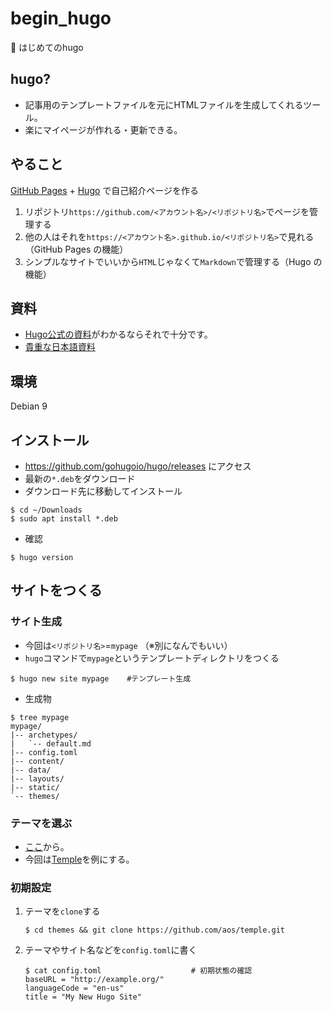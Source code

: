 # begin_hugo
:beginner: はじめてのhugo

## hugo?
* 記事用のテンプレートファイルを元にHTMLファイルを生成してくれるツール。
* 楽にマイページが作れる・更新できる。

## やること
[GitHub Pages](https://pages.github.com/) + [Hugo](https://themes.gohugo.io/) で自己紹介ページを作る
1. リポジトリ`https://github.com/<アカウント名>/<リポジトリ名>`でページを管理する
1. 他の人はそれを`https://<アカウント名>.github.io/<リポジトリ名>`で見れる（GitHub Pages の機能）
1. シンプルなサイトでいいから`HTML`じゃなくて`Markdown`で管理する（Hugo の機能）

## 資料
* [Hugo公式の資料](https://gohugo.io/hosting-and-deployment/hosting-on-github/)がわかるならそれで十分です。
* [貴重な日本語資料](https://qiita.com/eichann/items/4fe61b8b9bbafcfbe847)
<!-- * [完成イメージ](https://kottn.github.io/mypage) -->

## 環境
Debian 9

## インストール
* https://github.com/gohugoio/hugo/releases にアクセス
* 最新の`*.deb`をダウンロード
* ダウンロード先に移動してインストール
```
$ cd ~/Downloads
$ sudo apt install *.deb
```

* 確認
```
$ hugo version
```

## サイトをつくる
### サイト生成
* 今回は`<リポジトリ名>`=`mypage` （※別になんでもいい）
* `hugo`コマンドで`mypage`というテンプレートディレクトリをつくる
```
$ hugo new site mypage    #テンプレート生成
```
* 生成物
```
$ tree mypage
mypage/
|-- archetypes/
|   `-- default.md
|-- config.toml
|-- content/
|-- data/
|-- layouts/
|-- static/
`-- themes/
```

### テーマを選ぶ
* [ここ](https://themes.gohugo.io)から。
* 今回は[Temple](https://themes.gohugo.io/temple/)を例にする。

### 初期設定
1. テーマを`clone`する
    ```
    $ cd themes && git clone https://github.com/aos/temple.git
    ```
1. テーマやサイト名などを`config.toml`に書く  
    ```
    $ cat config.toml                    # 初期状態の確認
    baseURL = "http://example.org/"
    languageCode = "en-us"
    title = "My New Hugo Site"
    ```

